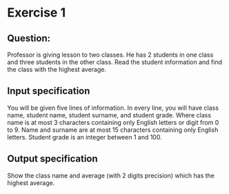 # Exercise 1 

## Question: 
Professor is giving lesson to two classes. He has 2 students in one class and three students
in the other class. Read the student information and find the class with the highest average.

## Input specification
You will be given five lines of information. In every line, you will have class name, student name,
student surname, and student grade. Where class name is at most 3 characters containing only
English letters or digit from 0 to 9. Name and surname are at most 15 characters containing only
English letters. Student grade is an integer between 1 and 100.
## Output specification

Show the class name and average (with 2 digits precision) which has the highest average.
